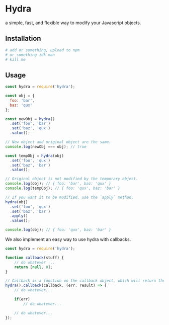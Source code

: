 # Hydra

a simple, fast, and flexible way to modify your Javascript objects.

## Installation

```bash
# add or something, upload to npm
# or something idk man
# kill me
```

## Usage

```javascript
const hydra = require('hydra');

const obj = {
  foo: 'bar',
  baz: 'qux'
};

const newObj = hydra()
  .set('foo', 'bar')
  .set('baz', 'qux')
  .value();

// New object and original object are the same.
console.log(newObj === obj); // true

const tempObj = hydra(obj)
  .set('foo', 'qux')
  .set('baz', 'bar')
  .value();

// Original object is not modified by the temporary object.
console.log(obj); // { foo: 'bar', baz: 'qux' }
console.log(tempObj); // { foo: 'qux', baz: 'bar' }

// If you want it to be modified, use the `apply` method.
hydra(obj)
  .set('foo', 'qux')
  .set('baz', 'bar')
  .apply()
  .value();

console.log(obj); // { foo: 'qux', baz: 'bar' }
```

We also implement an easy way to use hydra with callbacks.

```javascript
const hydra = require('hydra');

function callback(stuff) {
    // do whatever ...
    return [null, 0];
}

// Callback is a function on the callback object, which will return the values of the callback.
hydra().callback(callback, (err, result) => {
    // do whatever...

    if(err) 
        // do whatever...

    // do whatever...
});
```
